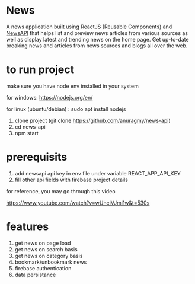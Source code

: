 # News

A news application built using ReactJS (Reusable Components) and [NewsAPI](https://newsapi.org/) that helps list and preview news articles from various sources as well as display latest and trending news on the home page. Get up-to-date breaking news and articles from news sources and blogs all over the web.

# to run project

make sure you have node env installed in your system

for windows: https://nodejs.org/en/

for linux (ubuntu/debian) : sudo apt install nodejs

1. clone project (git clone https://github.com/anuragmy/news-api)
2. cd news-api 
3. npm start

# prerequisits
 
1. add newsapi api key in env file under variable REACT_APP_API_KEY
2. fill other api fields with firebase project details

for reference, you may go through this video

https://www.youtube.com/watch?v=wUhcIVJml1w&t=530s

# features

1. get news on page load
2. get news on search basis
3. get news on category basis
4. bookmark/unbookmark news
5. firebase authentication
6. data persistance

